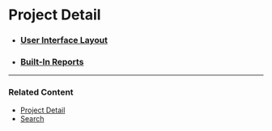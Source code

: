 # Project Detail #
  * ### [User Interface Layout](http://code.google.com/p/kiddiecare/wiki/ProjectDetailUI) ###
  * ### [Built-In Reports](http://code.google.com/p/kiddiecare/wiki/ProjectDetailBuiltInReports) ###


---


### Related Content ###
  * [Project Detail](ProjectDetail.md)
  * [Search](http://code.google.com/p/kiddiecare/w/list)